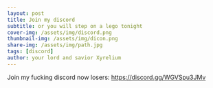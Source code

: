 ```yaml
---
layout: post
title: Join my discord 
subtitle: or you will step on a lego tonight
cover-img: /assets/img/discord.png
thumbnail-img: /assets/img/dicon.png
share-img: /assets/img/path.jpg
tags: [discord]
author: your lord and savior Xyrelium
---
```


Join my fucking discord now losers: https://discord.gg/WGVSpu3JMv

